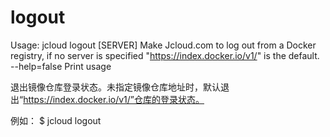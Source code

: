 # **logout**

Usage: jcloud logout [SERVER]
Make Jcloud.com to log out from a Docker registry, if no server is specified "https://index.docker.io/v1/" is the default.
--help=false Print usage

退出镜像仓库登录状态。未指定镜像仓库地址时，默认退出“https://index.docker.io/v1/”仓库的登录状态。

例如：
$ jcloud logout